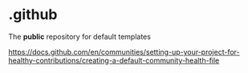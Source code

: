 # .github

The **public** repository for default templates

https://docs.github.com/en/communities/setting-up-your-project-for-healthy-contributions/creating-a-default-community-health-file
